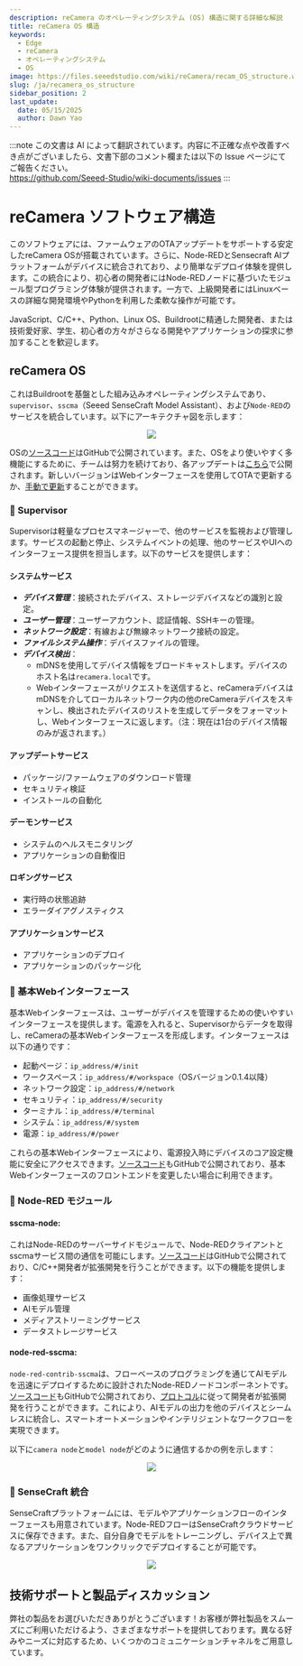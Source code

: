 ```yaml
---
description: reCamera のオペレーティングシステム (OS) 構造に関する詳細な解説
title: reCamera OS 構造
keywords:
  - Edge
  - reCamera
  - オペレーティングシステム
  - OS
image: https://files.seeedstudio.com/wiki/reCamera/recam_OS_structure.webp
slug: /ja/recamera_os_structure
sidebar_position: 2
last_update:
  date: 05/15/2025
  author: Dawn Yao
---
```

:::note
この文書は AI によって翻訳されています。内容に不正確な点や改善すべき点がございましたら、文書下部のコメント欄または以下の Issue ページにてご報告ください。  
https://github.com/Seeed-Studio/wiki-documents/issues
:::

# reCamera ソフトウェア構造
このソフトウェアには、ファームウェアのOTAアップデートをサポートする安定したreCamera OSが搭載されています。さらに、Node-REDとSensecraft AIプラットフォームがデバイスに統合されており、より簡単なデプロイ体験を提供します。この統合により、初心者の開発者にはNode-REDノードに基づいたモジュール型プログラミング体験が提供されます。一方で、上級開発者にはLinuxベースの詳細な開発環境やPythonを利用した柔軟な操作が可能です。

JavaScript、C/C++、Python、Linux OS、Buildrootに精通した開発者、または技術愛好家、学生、初心者の方々がさらなる開発やアプリケーションの探求に参加することを歓迎します。

## reCamera OS
これはBuildrootを基盤とした組み込みオペレーティングシステムであり、`supervisor`、`sscma`（Seeed SenseCraft Model Assistant）、および`Node-RED`のサービスを統合しています。以下にアーキテクチャ図を示します：

<div align="center"><img width={600} src="https://files.seeedstudio.com/wiki/reCamera/recam_OS_structure.png" /></div>

OSの[ソースコード](https://github.com/Seeed-Studio/reCamera-OS)はGitHubで公開されています。また、OSをより使いやすく多機能にするために、チームは努力を続けており、各アップデートは[こちら](https://github.com/Seeed-Studio/reCamera-OS/releases)で公開されます。新しいバージョンはWebインターフェースを使用してOTAで更新するか、[手動で更新](https://wiki.seeedstudio.com/recamera_os_version_control)することができます。

### 🧩 Supervisor
Supervisorは軽量なプロセスマネージャーで、他のサービスを監視および管理します。サービスの起動と停止、システムイベントの処理、他のサービスやUIへのインターフェース提供を担当します。以下のサービスを提供します：

#### システムサービス
- ***デバイス管理***：接続されたデバイス、ストレージデバイスなどの識別と設定。
- ***ユーザー管理***：ユーザーアカウント、認証情報、SSHキーの管理。
- ***ネットワーク設定***：有線および無線ネットワーク接続の設定。
- ***ファイルシステム操作***：デバイスファイルの管理。
- ***デバイス検出***：
    - mDNSを使用してデバイス情報をブロードキャストします。デバイスのホスト名は`recamera.local`です。
    - Webインターフェースがリクエストを送信すると、reCameraデバイスはmDNSを介してローカルネットワーク内の他のreCameraデバイスをスキャンし、検出されたデバイスのリストを生成してデータをフォーマットし、Webインターフェースに返します。（注：現在は1台のデバイス情報のみが返されます。）

#### アップデートサービス
- パッケージ/ファームウェアのダウンロード管理
- セキュリティ検証
- インストールの自動化

#### デーモンサービス
- システムのヘルスモニタリング
- アプリケーションの自動復旧

#### ロギングサービス
- 実行時の状態追跡
- エラーダイアグノスティクス

#### アプリケーションサービス
- アプリケーションのデプロイ
- アプリケーションのパッケージ化

### 🧩 基本Webインターフェース
基本Webインターフェースは、ユーザーがデバイスを管理するための使いやすいインターフェースを提供します。電源を入れると、Supervisorからデータを取得し、reCameraの基本Webインターフェースを形成します。インターフェースは以下の通りです：

- 起動ページ：`ip_address/#/init`
- ワークスペース：`ip_address/#/workspace`（OSバージョン0.1.4以降）
- ネットワーク設定：`ip_address/#/network`
- セキュリティ：`ip_address/#/security`
- ターミナル：`ip_address/#/terminal`
- システム：`ip_address/#/system`
- 電源：`ip_address/#/power`

これらの基本Webインターフェースにより、電源投入時にデバイスのコア設定機能に安全にアクセスできます。[ソースコード](https://github.com/Seeed-Studio/sscma-example-sg200x/tree/main/solutions/supervisor/www)もGitHubで公開されており、基本Webインターフェースのフロントエンドを変更したい場合に利用できます。

### 🧩 Node-RED モジュール
#### sscma-node:
これはNode-REDのサーバーサイドモジュールで、Node-REDクライアントとsscmaサービス間の通信を可能にします。[ソースコード](https://github.com/Seeed-Studio/sscma-example-sg200x/tree/main/solutions/sscma-node)はGitHubで公開されており、C/C++開発者が拡張開発を行うことができます。以下の機能を提供します：
- 画像処理サービス
- AIモデル管理
- メディアストリーミングサービス
- データストレージサービス

#### node-red-sscma:
`node-red-contrib-sscma`は、フローベースのプログラミングを通じてAIモデルを迅速にデプロイするために設計されたNode-REDノードコンポーネントです。[ソースコード](https://github.com/Seeed-Studio/node-red-contrib-sscma)もGitHubで公開されており、[プロトコル](https://wiki.seeedstudio.com/node_red_protocol)に従って開発者が拡張開発を行うことができます。これにより、AIモデルの出力を他のデバイスとシームレスに統合し、スマートオートメーションやインテリジェントなワークフローを実現できます。

以下に`camera node`と`model node`がどのように通信するかの例を示します：

<div align="center"><img width={600} src="https://files.seeedstudio.com/wiki/reCamera/vision_inference.png" /></div>

### 🧩 SenseCraft 統合
SenseCraftプラットフォームには、モデルやアプリケーションフローのインターフェースも用意されています。Node-REDフローはSenseCraftクラウドサービスに保存できます。また、自分自身でモデルをトレーニングし、デバイス上で異なるアプリケーションをワンクリックでデプロイすることが可能です。

<div align="center"><img width={600} src="https://files.seeedstudio.com/wiki/reCamera/sensecraft_applications.png" /></div>

## 技術サポートと製品ディスカッション

弊社の製品をお選びいただきありがとうございます！お客様が弊社製品をスムーズにご利用いただけるよう、さまざまなサポートを提供しております。異なる好みやニーズに対応するため、いくつかのコミュニケーションチャネルをご用意しています。

<div class="button_tech_support_container">
<a href="https://forum.seeedstudio.com/" class="button_forum"></a> 
<a href="https://www.seeedstudio.com/contacts" class="button_email"></a>
</div>

<div class="button_tech_support_container">
<a href="https://discord.gg/eWkprNDMU7" class="button_discord"></a> 
<a href="https://github.com/Seeed-Studio/wiki-documents/discussions/69" class="button_discussion"></a>
</div>